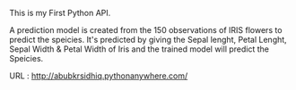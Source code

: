 This is my First Python API.

A prediction model is created from the 150 observations of IRIS flowers to predict the speicies.
It's predicted by giving the Sepal lenght, Petal Lenght, Sepal Width & Petal Width of Iris and the trained model will predict the Speicies.

URL :
http://abubkrsidhiq.pythonanywhere.com/
